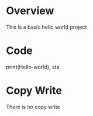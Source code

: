 # Overview
This is a basic hello world project


# Code
print(Hello-world), sta

# Copy Write

There is no copy write
